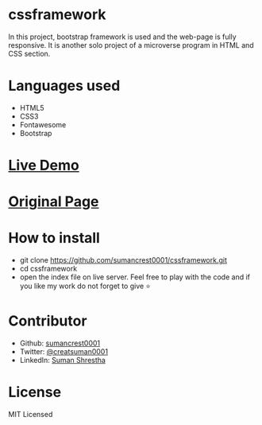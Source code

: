 # cssframework
In this project, bootstrap framework is used and the web-page is fully responsive. It is another solo project of a microverse program in HTML and CSS section.

# Languages used
- HTML5
- CSS3
- Fontawesome
- Bootstrap

# [Live Demo](https://rawcdn.githack.com/sumancrest0001/cssframework/aca5b5784d4fa79a1c3f1a490dd883c25913400f/index.html)

# [Original Page](https://www.newsweek.com/)

# How to install
- git clone https://github.com/sumancrest0001/cssframework.git
- cd cssframework
- open the index file on live server.
Feel free to play with the code and if you like my work do not forget to give :star:

# Contributor
- Github: [sumancrest0001](https://github.com/sumancrest0001)
- Twitter: [@creatsuman0001]( https://twitter.com/crestsuman0001)
- LinkedIn: [Suman Shrestha](https://www.linkedin.com/in/suman-shrestha0001)

# License
MIT Licensed
